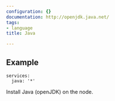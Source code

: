 ```yaml
---
configuration: {}
documentation: http://openjdk.java.net/
tags:
- language
title: Java

---
```


## Example

    services:
      java: '*'

Install Java (openJDK) on the node.